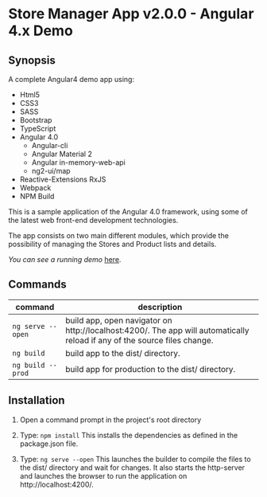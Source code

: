 # Store Manager App v2.0.0 - Angular 4.x Demo 

## Synopsis

A complete Angular4 demo app using:

- Html5
- CSS3
- SASS
- Bootstrap
- TypeScript
- Angular 4.0
    * Angular-cli
    * Angular Material 2
    * Angular in-memory-web-api
    * ng2-ui/map
- Reactive-Extensions RxJS
- Webpack
- NPM Build

This is a sample application of the Angular 4.0 framework, using some of the latest web front-end development technologies.

The app consists on two main different modules, which provide the possibility of managing the Stores and Product lists and details.

*You can see a running demo* [here](https://sma2-rramadev.herokuapp.com).

## Commands

command | description
--- | ---
`ng serve --open`| build app, open navigator on http://localhost:4200/. The app will automatically reload if any of the source files change.
`ng build`| build app to the dist/ directory.
`ng build --prod`| build app for production to the dist/ directory.

## Installation

1) Open a command prompt in the project's root directory

2) Type: `npm install`
    This installs the dependencies as defined in the package.json file.

3) Type: `ng serve --open`
    This launches the builder to compile the files to the dist/ directory and wait for changes. It also starts the http-server and launches the browser to run the application on http://localhost:4200/.
